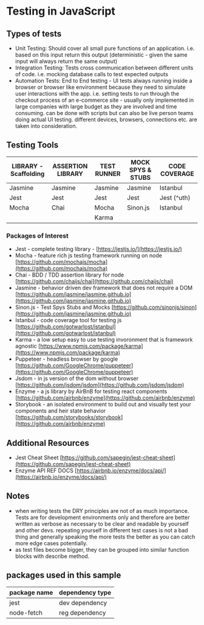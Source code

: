 # Testing in JavaScript

## Types of tests

- Unit Testing: Should cover all small pure functions of an application. i.e. based on this input return this output (deterministic - given the same input will always return the same output)
- Integration Testing: Tests cross communication between different units of code. i.e. mocking database calls to test expected outputs
- Automation Tests: End to End testing - UI tests always running inside a browser or browser like environment because they need to simulate user interactions with the app. i.e. setting tests to run through the checkout process of an e-commerce site - usually only implemented in large companies with large budget as they are involved and time consuming. can be done with scripts but can also be live person teams doing actual UI testing. different devices, browsers, connections etc. are taken into consideration.

## Testing Tools

| LIBRARY - Scaffolding | ASSERTION LIBRARY | TEST RUNNER | MOCK SPYS & STUBS | CODE COVERAGE |
| --------------------- | ----------------- | ----------- | ----------------- | ------------- |
| Jasmine               | Jasmine           | Jasmine     | Jasmine           | Istanbul      |
| Jest                  | Jest              | Jest        | Jest              | Jest (^uth)   |
| Mocha                 | Chai              | Mocha       | Sinon.js          | Istanbul      |
|                       |                   | Karma       |                   |               |

### Packages of Interest

- Jest - complete testing library - [https://jestjs.io/](https://jestjs.io/)
- Mocha - feature rich js testing framework running on node [https://github.com/mochajs/mocha](https://github.com/mochajs/mocha)
- Chai - BDD / TDD assertion library for node [https://github.com/chaijs/chai](https://github.com/chaijs/chai)
- Jasmine - behavior driven dev framework that does not require a DOM [https://github.com/jasmine/jasmine.github.io](https://github.com/jasmine/jasmine.github.io)
- Sinon.js - Test Spys Stubs and Mocks [https://github.com/sinonjs/sinon](https://github.com/jasmine/jasmine.github.io)
- Istanbul - code coverage tool for testing js [https://github.com/gotwarlost/istanbul](https://github.com/gotwarlost/istanbul)
- Karma - a low setup easy to use testing invoronment that is framework agnostic [https://www.npmjs.com/package/karma](https://www.npmjs.com/package/karma)
- Puppeteer - headless browser by google [https://github.com/GoogleChrome/puppeteer](https://github.com/GoogleChrome/puppeteer)
- Jsdom - in js version of the dom without browser [https://github.com/jsdom/jsdom](https://github.com/jsdom/jsdom)
- Enzyme - a js library by AirBnB for testing react components [https://github.com/airbnb/enzyme](https://github.com/airbnb/enzyme)
- Storybook - an isolated environment to build out and visually test your components and heir state behavior [https://github.com/storybooks/storybook](https://github.com/airbnb/enzyme)

## Additional Resources

- Jest Cheat Sheet [https://github.com/sapegin/jest-cheat-sheet](https://github.com/sapegin/jest-cheat-sheet)
- Enzyme API REF DOCS [https://airbnb.io/enzyme/docs/api/](https://airbnb.io/enzyme/docs/api/)

## Notes

- when writing tests the DRY principles are not of as much importance. Tests are for development environments only and therefore are better written as verbose as necessary to be clear and readable by yourself and other devs. repeating yourself in different test cases is not a bad thing and generally speaking the more tests the better as you can catch more edge cases potentially.
- as test files become bigger, they can be grouped into similar function blocks with describe method.

## packages used in this sample

| package name | dependency type |
| ------------ | --------------- |
| jest         | dev dependency  |
| node-fetch   | reg dependency  |
